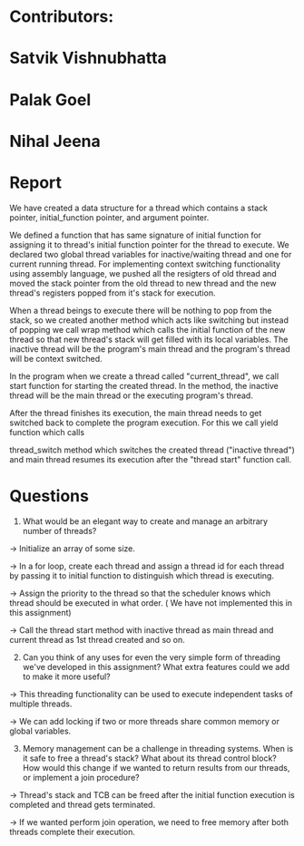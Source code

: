 # Contributors: 
# Satvik Vishnubhatta
# Palak Goel
# Nihal Jeena

# Report

We have created a data structure for a thread which contains a stack pointer, initial_function pointer, and argument pointer. 

We defined a function that has same signature of initial function for assigning it to thread's initial function pointer for the thread   to execute. We declared two global thread variables for inactive/waiting thread and one for current running thread. For implementing context switching functionality using assembly language, we pushed all the resigters of old thread and moved the stack pointer from the old thread to new thread and the new thread's registers popped from it's stack for execution. 
  
  When a thread beings to execute there will be nothing to pop from the stack, so we created another method which acts like switching but instead of popping we call wrap method which calls the initial function of the new thread so that new thread's stack will get filled with its local variables. The inactive thread will be the program's main thread and the program's thread will be context switched. 

 In the program when we create a thread called "current_thread", we call start function for starting the created thread. In the method, 
 the inactive thread will be the main thread or the executing program's thread.

 After the thread finishes its execution, the main thread needs to get switched back to complete the program execution. For this we call yield function which calls
 
 thread_switch method which switches the created thread ("inactive thread") and main thread resumes its execution after the "thread start" function call.

 
# Questions

1) What would be an elegant way to create and manage an arbitrary number of threads?
 
 -> Initialize an array of some size. 
 
 -> In a for loop, create each thread and assign a thread id for each thread by passing it to initial function to distinguish which thread is executing.
 
 -> Assign the priority to the thread so that the scheduler knows which thread should be executed in what order. ( We have not implemented this in this assignment)
 
 -> Call the thread start method with inactive thread as main thread and current thread as 1st thread created and so on.


2) Can you think of any uses for even the very simple form of threading we've developed in this assignment? What extra features could we add to make it more useful?
 
 -> This threading functionality can be used to execute independent tasks of multiple threads. 

 -> We can add locking if two or more threads share common memory or global variables. 
 
3) Memory management can be a challenge in threading systems. When is it safe to free a thread's stack? What about its thread control block? How would this change if we wanted to return results from our threads, or implement a join procedure?
 
 -> Thread's stack and TCB can be freed after the initial function execution is completed and thread gets terminated.

 -> If we wanted perform join operation, we need to free memory after both threads complete their execution.


